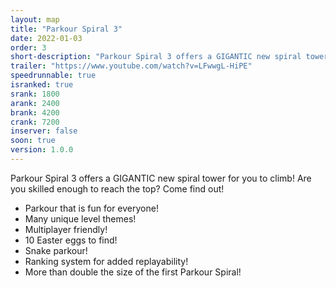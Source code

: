```yaml
---
layout: map
title: "Parkour Spiral 3"
date: 2022-01-03
order: 3
short-description: "Parkour Spiral 3 offers a GIGANTIC new spiral tower for you to climb! Are you skilled enough to reach the top?"
trailer: "https://www.youtube.com/watch?v=LFwwgL-HiPE"
speedrunnable: true
isranked: true
srank: 1800
arank: 2400
brank: 4200
crank: 7200
inserver: false
soon: true
version: 1.0.0
---
```


Parkour Spiral 3 offers a GIGANTIC new spiral tower for you to climb! Are you skilled enough to reach the top? Come find out!

- Parkour that is fun for everyone!
- Many unique level themes!
- Multiplayer friendly!
- 10 Easter eggs to find!
- Snake parkour!
- Ranking system for added replayability!
- More than double the size of the first Parkour Spiral!
